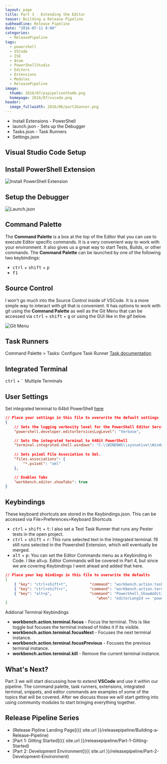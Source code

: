 ```yaml
---
layout: page
title: Part 3 - Extending the Editor
teaser: Building a Release Pipeline
subheadline: Release Pipeline
date: "2016-07-11 8:00"
categories:
  - ReleasePipeline
tags:
  - powershell
  - VSCode
  - ISE
  - Atom
  - PowerShellStudio
  - Editors
  - Extensions
  - Modules
  - ReleasePipeline
image:
  thumb: 2016/07/pspipelinethumb.png
  homepage: 2016/07/vscode.png
header:
  image_fullwidth: 2016/06/part2banner.png
---
```


- Install Extensions - PowerShell
- launch.json - Sets up the Debugger
- Tasks.json - Task Runners
- Settings.json

## Visual Studio Code Setup


## Install PowerShell Extension
![Install PowerShell Extension](/images/2016/07/installpowershell.gif)

## Setup the Debugger
![Launch.json](/images/2016/07/launchjson.gif)

## Command Palette
The **Command Palette** is a box at the top of the Editor that you can use to execute Editor specific commands. It is a very convenient way to work with your environment. It also gives us a great way to start Tests, Builds, or other commands. The **Command Palette** can be launched by one of the following two keybindings:

* <kbd>ctrl</kbd> + <kbd>shift</kbd> + <kbd>p</kbd>
* <kbd>f1</kbd>


## Source Control
I won't go much into the Source Control inside of VSCode. It is a more simple way to interact with git that is convenient. It has options to work with git using the **Command Palette** as well as the Git Menu that can be accessed via <kbd>ctrl</kbd> + <kbd>shift</kbd> + <kbd>g</kbd> or using the GUI like in the gif below.

![Git Menu](/images/2016/07/git.gif)

## Task Runners
Command Palette > Tasks: Configure Task Runner
[Task documentation](https://code.visualstudio.com/docs/editor/tasks)

## Integrated Terminal
<kbd>ctrl</kbd> + <kbd>\`</kbd>
Multiple Terminals

## User Settings
Set integrated terminal to 64bit PowerShell [here](http://brandonpadgett.com/powershell/Set-Default-VSCode-PS-64Bit/)

```json
// Place your settings in this file to overwrite the default settings
{
    // Sets the logging verbosity level for the PowerShell Editor Services host executable.  Possible values are 'Verbose', 'Normal', 'Warning', and 'Error'
	"powershell.developer.editorServicesLogLevel": "Verbose",    

    // Sets the integrated terminal to 64Bit PowerShell
    "terminal.integrated.shell.windows": "C:\\WINDOWS\\sysnative\\WindowsPowerShell\\v1.0\\powershell.exe",
       
    // Sets ps1xml File Association to Xml.
    "files.associations": {
        "*.ps1xml": "xml"
    },

    // Enables Tabs
    "workbench.editor.showTabs": true    
}
```

## Keybindings

These keyboard shortcuts are stored in the Keybindings.json. This can be accessed via File>Preferences>Keyboard Shortcuts
- <kbd>ctrl</kbd> + <kbd>shift</kbd> + <kbd>t</kbd>: I also set a Test Task Runner that runs any Pester tests in the open project.
- <kbd>ctrl</kbd> + <kbd>shift</kbd> + <kbd>r</kbd>: This runs selected text in the Integrated terminal. f8 still runs selected in the Powershell Extension, which will eventually be merged.
- <kbd>alt</kbd> + <kbd>p</kbd>: You can set the Editor Commands menu as a Keybinding in Code. I like alt+p. Editor Commands will be covered in Part 4, but since we are covering Keybindings I went ahead and added that here.

```json
// Place your key bindings in this file to overwrite the defaults
[
    { "key": "ctrl+shift+t",          "command": "workbench.action.tasks.test" },
    { "key": "ctrl+shift+r",          "command": "workbench.action.terminal.runSelectedText" },
    { "key": "alt+p",                 "command": "PowerShell.ShowAdditionalCommands",
                                         "when": "editorLangId == 'powershell'" } 
]
```

Addional Terminal Keybindings
- **workbench.action.terminal.focus** - Focus the terminal. This is like toggle but focuses the terminal instead of hides it if its visible.
- **workbench.action.terminal.focusNext** - Focuses the next terminal instance.
- **workbench.action.terminal.focusPrevious** - Focuses the previous terminal instance.
- **workbench.action.terminal.kill** - Remove the current terminal instance.



[](http://brandonpadgett.com/powershell/Getting-Started-With-Editor-Commands/)


## What's Next?

Part 3 we will start discussing how to extend **VSCode** and use it within our pipeline. The command palette, task runners, extensions, integrated terminal, snippets, and editor commands are examples of some of the topics that will be covered. After we discuss those we will start getting into using community modules to start bringing everything together.

## Release Pipeline Series

- [Release Pipline Landing Page]({{ site.url }}/releasepipeline/Building-a-Release-Pipeline)
- [Part 1: Gitting Started]({{ site.url }}/releasepipeline/Part-1-Gitting-Started)
- [Part 2: Development Environment]({{ site.url }}/releasepipeline/Part-2-Development-Environment)